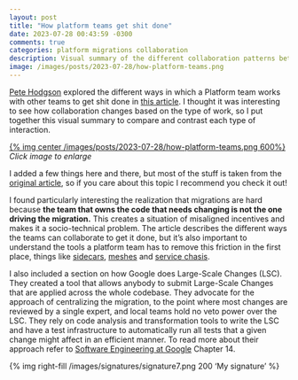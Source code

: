 ```yaml
---
layout: post
title: "How platform teams get shit done"
date: 2023-07-28 00:43:59 -0300
comments: true
categories: platform migrations collaboration
description: Visual summary of the different collaboration patterns between product and platform teams.
image: /images/posts/2023-07-28/how-platform-teams.png
---
```


[Pete Hodgson][1] explored the different ways in which a Platform team works with other teams to get shit done in [this article][2]. I thought it was interesting to see how collaboration changes based on the type of work, so I put together this visual summary to compare and contrast each type of interaction.

<!--more-->

[{% img center /images/posts/2023-07-28/how-platform-teams.png 600%}][3]
<em class="img-caption">Click image to enlarge</em>

I added a few things here and there, but most of the stuff is taken from the [original article][4], so if you care about this topic I recommend you check it out!

I found particularly interesting the realization that migrations are hard because **the team that owns the code that needs changing is not the one driving the migration.** This creates a situation of misaligned incentives and makes it a socio-technical problem. The article describes the different ways the teams can collaborate to get it done, but it’s also important to understand the tools a platform team has to remove this friction in the first place, things like [sidecars][5], [meshes][6] and [service chasis][7].

I also included a section on how Google does Large-Scale Changes (LSC). They created a tool that allows anybody to submit Large-Scale Changes that are applied across the whole codebase. They advocate for the approach of centralizing the migration, to the point where most changes are reviewed by a single expert, and local teams hold no veto power over the LSC. They rely on code analysis and transformation tools to write the LSC and have a test infrastructure to automatically run all tests that a given change might affect in an efficient manner. To read more about their approach refer to [Software Engineering at Google][8] Chapter 14.

{% img right-fill /images/signatures/signature7.png 200 ‘My signature’ %}

[1]:	https://thepete.net/
[2]:	https://martinfowler.com/articles/platform-teams-stuff-done.html
[3]:	/images/posts/2023-07-28/how-platform-teams.png
[4]:	https://martinfowler.com/articles/platform-teams-stuff-done.html
[5]:	https://medium.com/nerd-for-tech/microservice-design-pattern-sidecar-sidekick-pattern-dbcea9bed783
[6]:	https://konghq.com/learning-center/service-mesh/what-is-a-service-mesh#:~:text=Service%20mesh%20is%20a%20technology,it%20can%20be%20managed%20independently.
[7]:	https://blog.thepete.net/blog/2020/09/25/service-templates-service-chassis/
[8]:	https://www.amazon.com/Software-Engineering-Google-Lessons-Programming/dp/1492082791